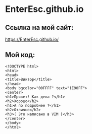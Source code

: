 # EnterEsc.github.io
## Ссылка на мой сайт:
https://EnterEsc.github.io/
## Мой код:
```
<!DOCTYPE html>
<html>
<head>
<title>Виктор</title>
</head>
<body bgcolor="00FFFF" text="1E90FF">
<center>
<h1>Привет! Как дела ?</h1>
<h2>Хорошо</h2>
<h1>А по подробнее ?</h1>
<h2>Отлично</h2>
<h3>( Это написано в VIM )</h3>
</center>
</body>
</html>
```
